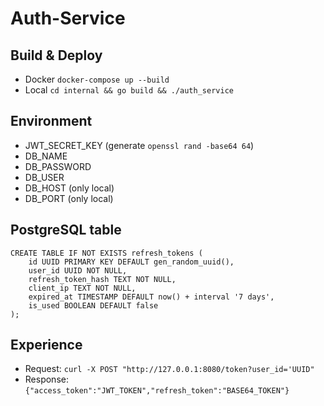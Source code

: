 # Auth-Service
## Build & Deploy
- Docker ```docker-compose up --build```
- Local ```cd internal && go build && ./auth_service```
## Environment 
- JWT_SECRET_KEY (generate ```openssl rand -base64 64```)
- DB_NAME
- DB_PASSWORD
- DB_USER
- DB_HOST (only local)
- DB_PORT (only local)
## PostgreSQL table
```
CREATE TABLE IF NOT EXISTS refresh_tokens (
    id UUID PRIMARY KEY DEFAULT gen_random_uuid(),
    user_id UUID NOT NULL,
    refresh_token_hash TEXT NOT NULL,
    client_ip TEXT NOT NULL,
    expired_at TIMESTAMP DEFAULT now() + interval '7 days',
    is_used BOOLEAN DEFAULT false
);
```
## Experience
- Request: ```curl -X POST "http://127.0.0.1:8080/token?user_id='UUID"```
-  Response: ```{"access_token":"JWT_TOKEN","refresh_token":"BASE64_TOKEN"}```
